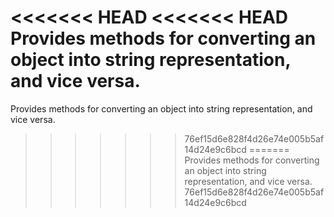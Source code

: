 <<<<<<< HEAD
<<<<<<< HEAD
Provides methods for converting an object into string representation, and vice versa.
=======
Provides methods for converting an object into string representation, and vice versa.
>>>>>>> 76ef15d6e828f4d26e74e005b5af14d24e9c6bcd
=======
Provides methods for converting an object into string representation, and vice versa.
>>>>>>> 76ef15d6e828f4d26e74e005b5af14d24e9c6bcd
